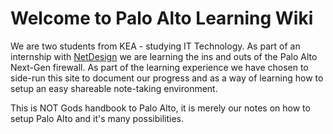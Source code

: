 # Welcome to Palo Alto Learning Wiki

We are two students from KEA - studying IT Technology. As part of an internship with [NetDesign](https://www.netdesign.dk) we are learning the ins and outs of the Palo Alto Next-Gen firewall. As part of the learning experience we have chosen to side-run this site to document our progress and as a way of learning how to setup an easy shareable note-taking environment.

This is NOT Gods handbook to Palo Alto, it is merely our notes on how to setup Palo Alto and it's many possibilities.
